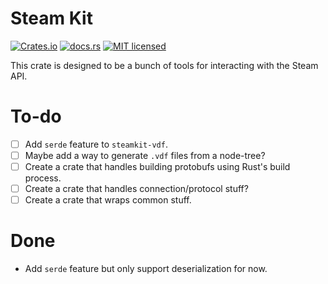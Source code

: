 # Steam Kit

[![Crates.io][crates-badge]][crates-url]
[![docs.rs][docs.rs-badge]][docs.rs-url]
[![MIT licensed][mit-badge]][mit-url]

[crates-badge]: https://img.shields.io/crates/v/steamkit.svg
[crates-url]: https://crates.io/crates/steamkit
[docs.rs-badge]: https://img.shields.io/docsrs/steamkit.svg
[docs.rs-url]: https://docs.rs/steamkit
[mit-badge]: https://img.shields.io/badge/license-MIT-blue.svg
[mit-url]: LICENSE.md

This crate is designed to be a bunch of tools for interacting with the Steam API.

# To-do

- [ ] Add `serde` feature to `steamkit-vdf`.
- [ ] Maybe add a way to generate `.vdf` files from a node-tree?
- [ ] Create a crate that handles building protobufs using Rust's build process.
- [ ] Create a crate that handles connection/protocol stuff?
- [ ] Create a crate that wraps common stuff.

# Done

* Add `serde` feature but only support deserialization for now.